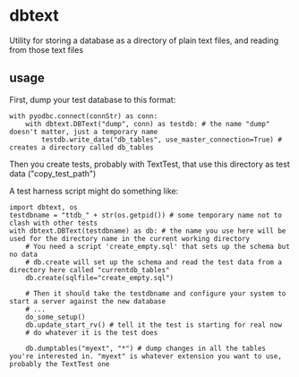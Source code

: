 # dbtext
Utility for storing a database as a directory of plain text files, and reading from those text files

## usage

First, dump your test database to this format:

    with pyodbc.connect(connStr) as conn:
        with dbtext.DBText("dump", conn) as testdb: # the name "dump" doesn't matter, just a temporary name
            testdb.write_data("db_tables", use_master_connection=True) # creates a directory called db_tables
    

Then you create tests, probably with TextTest, that use this directory as test data ("copy_test_path")

A test harness script might do something like:

    import dbtext, os
    testdbname = "ttdb_" + str(os.getpid()) # some temporary name not to clash with other tests
    with dbtext.DBText(testdbname) as db: # the name you use here will be used for the directory name in the current working directory
        # You need a script 'create_empty.sql' that sets up the schema but no data
        # db.create will set up the schema and read the test data from a directory here called "currentdb_tables"
        db.create(sqlfile="create_empty.sql")
         
        # Then it should take the testdbname and configure your system to start a server against the new database
        # ...
        do_some_setup()
        db.update_start_rv() # tell it the test is starting for real now
        # do whatever it is the test does

        db.dumptables("myext", "*") # dump changes in all the tables you're interested in. "myext" is whatever extension you want to use, probably the TextTest one 

